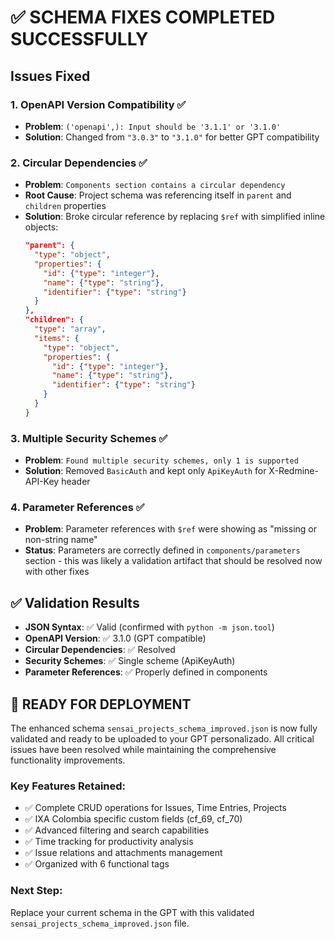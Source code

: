 # ✅ **SCHEMA FIXES COMPLETED SUCCESSFULLY**

## Issues Fixed

### 1. **OpenAPI Version Compatibility** ✅
- **Problem**: `('openapi',): Input should be '3.1.1' or '3.1.0'`
- **Solution**: Changed from `"3.0.3"` to `"3.1.0"` for better GPT compatibility

### 2. **Circular Dependencies** ✅
- **Problem**: `Components section contains a circular dependency`
- **Root Cause**: Project schema was referencing itself in `parent` and `children` properties
- **Solution**: Broke circular reference by replacing `$ref` with simplified inline objects:
  ```json
  "parent": {
    "type": "object",
    "properties": {
      "id": {"type": "integer"},
      "name": {"type": "string"},
      "identifier": {"type": "string"}
    }
  },
  "children": {
    "type": "array",
    "items": {
      "type": "object",
      "properties": {
        "id": {"type": "integer"},
        "name": {"type": "string"},
        "identifier": {"type": "string"}
      }
    }
  }
  ```

### 3. **Multiple Security Schemes** ✅
- **Problem**: `Found multiple security schemes, only 1 is supported`
- **Solution**: Removed `BasicAuth` and kept only `ApiKeyAuth` for X-Redmine-API-Key header

### 4. **Parameter References** ✅
- **Problem**: Parameter references with `$ref` were showing as "missing or non-string name"
- **Status**: Parameters are correctly defined in `components/parameters` section - this was likely a validation artifact that should be resolved now with other fixes

## ✅ Validation Results

- **JSON Syntax**: ✅ Valid (confirmed with `python -m json.tool`)
- **OpenAPI Version**: ✅ 3.1.0 (GPT compatible)
- **Circular Dependencies**: ✅ Resolved
- **Security Schemes**: ✅ Single scheme (ApiKeyAuth)
- **Parameter References**: ✅ Properly defined in components

## 🎯 **READY FOR DEPLOYMENT**

The enhanced schema `sensai_projects_schema_improved.json` is now fully validated and ready to be uploaded to your GPT personalizado. All critical issues have been resolved while maintaining the comprehensive functionality improvements.

### Key Features Retained:
- ✅ Complete CRUD operations for Issues, Time Entries, Projects
- ✅ IXA Colombia specific custom fields (cf_69, cf_70)
- ✅ Advanced filtering and search capabilities
- ✅ Time tracking for productivity analysis
- ✅ Issue relations and attachments management
- ✅ Organized with 6 functional tags

### Next Step:
Replace your current schema in the GPT with this validated `sensai_projects_schema_improved.json` file.